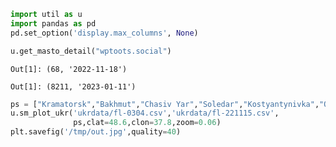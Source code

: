 
```python
import util as u
import pandas as pd
pd.set_option('display.max_columns', None)
```



```python
u.get_masto_detail("wptoots.social")
```

```text
Out[1]: (68, '2022-11-18')
```



```text
Out[1]: (8211, '2023-01-11')
```






```python
ps = ["Kramatorsk","Bakhmut","Chasiv Yar","Soledar","Kostyantynivka","Orikhovo-Vasylivka"]
u.sm_plot_ukr('ukrdata/fl-0304.csv','ukrdata/fl-221115.csv',
              ps,clat=48.6,clon=37.8,zoom=0.06)
plt.savefig('/tmp/out.jpg',quality=40)
```









